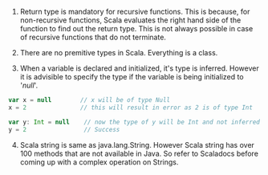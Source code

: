 1. Return type is mandatory for recursive functions. This is because, for non-recursive functions, Scala evaluates the right hand side of the function to find out the return type. This is not always possible in case of recursive functions that do not terminate.

2. There are no premitive types in Scala. Everything is a class. 

3. When a variable is declared and initialized, it's type is inferred. However it is advisible to specify the type if the variable is being initialized to '_null_'.

```Scala
var x = null        // x will be of type Null
x = 2               // this will result in error as 2 is of type Int

var y: Int = null    // now the type of y will be Int and not inferred as Null
y = 2                // Success
``` 

4. Scala string is same as java.lang.String. However Scala string has over 100 methods that are not available in Java. So refer to Scaladocs before coming up with a complex operation on Strings.